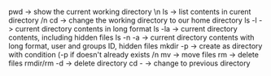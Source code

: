 pwd -> show the current working directory \n
ls -> list contents in curent directory /n
cd -> change the working directory to our home directory
ls -l -> current directory contents in long format
ls -la -> current directory contents, including hidden files
ls -n -a -> current directory contents with long format, user and groups ID, hidden files
mkdir -p -> create as directory with condition (-p if doesn't already exists /n
mv -> move files
rm -> delete files
rmdir/rm -d -> delete directory
cd - -> change to previous directory
